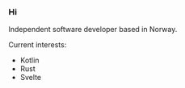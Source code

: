 ### Hi

Independent software developer based in Norway.


Current interests:
* Kotlin
* Rust
* Svelte
